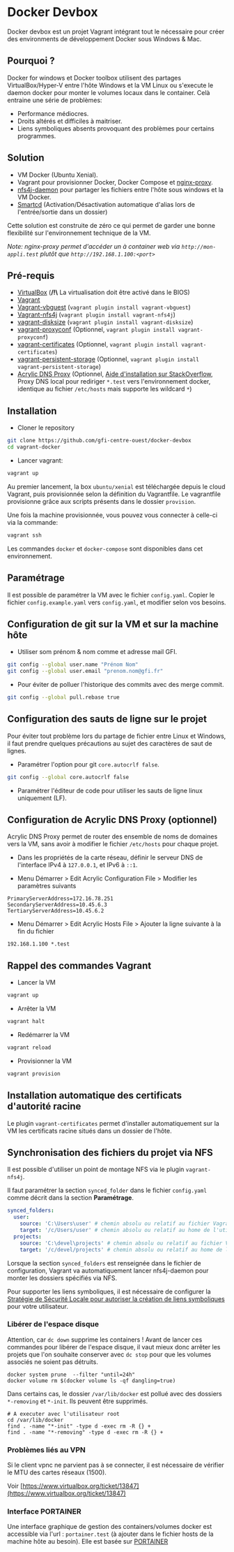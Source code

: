 # Docker Devbox

Docker devbox est un projet Vagrant intégrant tout le nécessaire pour créer des environments de développement Docker 
sous Windows & Mac.

## Pourquoi ?

Docker for windows et Docker toolbox utilisent des partages VirtualBox/Hyper-V entre l'hôte Windows et la VM Linux ou 
s'execute le daemon docker pour monter le volumes locaux dans le container. Celà entraine une série de problèmes:

- Performance médiocres.
- Droits altérés et difficiles à maitriser.
- Liens symboliques absents provoquant des problèmes pour certains programmes.

## Solution

- VM Docker (Ubuntu Xenial).
- Vagrant pour provisionner Docker, Docker Compose et [nginx-proxy](https://github.com/jwilder/nginx-proxy).
- [nfs4j-daemon](https://github.com/gfi-centre-ouest/nfs4j-daemon) pour partager les fichiers entre l'hôte sous windows et la VM Docker.
- [Smartcd](https://github.com/cxreg/smartcd) (Activation/Désactivation automatique d'alias lors de l'entrée/sortie dans un dossier)

Cette solution est construite de zéro ce qui permet de garder une bonne flexibilité sur l'environnement technique de la VM.

*Note: nginx-proxy permet d'accéder un à container web via `http://mon-appli.test` plutôt que `http://192.168.1.100:<port>`*

## Pré-requis
- [VirtualBox](https://www.virtualbox.org/) (**/!\\** La virtualisation doit être activé dans le BIOS)
- [Vagrant](https://www.vagrantup.com/)
- [Vagrant-vbguest](https://github.com/dotless-de/vagrant-vbguest) (`vagrant plugin install vagrant-vbguest`)
- [Vagrant-nfs4j](https://github.com/gfi-centre-ouest/vagrant-nfs4j) (`vagrant plugin install vagrant-nfs4j`)
- [vagrant-disksize](https://github.com/sprotheroe/vagrant-disksize) (`vagrant plugin install vagrant-disksize`)
- [vagrant-proxyconf](https://github.com/tmatilai/vagrant-proxyconf) (Optionnel, `vagrant plugin install vagrant-proxyconf`)
- [vagrant-certificates](https://github.com/gfi-centre-ouest/vagrant-certificates) (Optionnel, `vagrant plugin install vagrant-certificates`)
- [vagrant-persistent-storage](https://github.com/kusnier/vagrant-persistent-storage) (Optionnel, `vagrant plugin install vagrant-persistent-storage`)
- [Acrylic DNS Proxy](https://sourceforge.net/projects/acrylic) (Optionnel, [Aide d'installation sur StackOverflow](https://stackoverflow.com/questions/138162/wildcards-in-a-windows-hosts-file#answer-9695861), Proxy DNS local pour rediriger `*.test` vers 
l'environnement docker, identique au fichier `/etc/hosts` mais supporte les wildcard `*`)

## Installation

- Cloner le repository

```bash
git clone https://github.com/gfi-centre-ouest/docker-devbox
cd vagrant-docker
```

- Lancer vagrant:

```bash
vagrant up
```

Au premier lancement, la box `ubuntu/xenial` est téléchargée depuis le cloud Vagrant, puis provisionnée selon la 
définition du Vagrantfile. Le vagrantfile provisionne grâce aux scripts présents dans le dossier `provision`.

Une fois la machine provisionnée, vous pouvez vous connecter à celle-ci via la commande:

```bash
vagrant ssh
```

Les commandes `docker` et `docker-compose` sont disponibles dans cet environnement.

## Paramétrage

Il est possible de paramétrer la VM avec le fichier `config.yaml`. Copier le fichier `config.example.yaml` vers 
`config.yaml`, et modifier selon vos besoins.

## Configuration de git sur la VM et sur la machine hôte

* Utiliser som prénom & nom comme et adresse mail GFI.

```bash
git config --global user.name "Prénom Nom"
git config --global user.email "prenom.nom@gfi.fr"
```

* Pour éviter de polluer l'historique des commits avec des merge commit.

```bash
git config --global pull.rebase true
```

## Configuration des sauts de ligne sur le projet

Pour éviter tout problème lors du partage de fichier entre Linux et Windows, il faut prendre quelques précautions au 
sujet des caractères de saut de lignes.

- Paramétrer l'option pour git `core.autocrlf false`.

```bash
git config --global core.autocrlf false
```

- Paramétrer l'éditeur de code pour utiliser les sauts de ligne linux uniquement (LF).

## Configuration de Acrylic DNS Proxy (optionnel)

Acrylic DNS Proxy permet de router des ensemble de noms de domaines vers la VM, sans avoir à modifier le fichier 
`/etc/hosts` pour chaque projet.

- Dans les propriétés de la carte réseau, définir le serveur DNS de l'interface IPv4 à `127.0.0.1`, et IPv6 à `::1`.

- Menu Démarrer > Edit Acrylic Configuration File > Modifier les paramètres suivants

```
PrimaryServerAddress=172.16.78.251
SecondaryServerAddress=10.45.6.3
TertiaryServerAddress=10.45.6.2
```

- Menu Démarrer > Edit Acrylic Hosts File > Ajouter la ligne suivante à la fin du fichier

```
192.168.1.100 *.test
```

## Rappel des commandes Vagrant

- Lancer la VM

```bash
vagrant up
```

- Arrêter la VM
```bash
vagrant halt
```

- Redémarrer la VM
```bash
vagrant reload
```

- Provisionner la VM
```bash
vagrant provision
```

## Installation automatique des certificats d'autorité racine

Le plugin `vagrant-certificates` permet d'installer automatiquement sur la VM les certificats racine situés dans un 
dossier de l'hôte.

## Synchronisation des fichiers du projet via NFS

Il est possible d'utiliser un point de montage NFS via le plugin `vagrant-nfs4j`.

Il faut paramétrer la section `synced_folder` dans le fichier `config.yaml` comme décrit dans la section **Paramétrage**.

```yml
synced_folders:
  user:
    source: 'C:\Users\user' # chemin absolu ou relatif au fichier Vagrantfile
    target: '/c/Users/user' # chemin absolu ou relatif au home de l'utilisateur de la VM
  projects:
    source: 'C:\devel\projects' # chemin absolu ou relatif au fichier Vagrantfile
    target: '/c/devel/projects' # chemin absolu ou relatif au home de l'utilisateur de la VM
```

Lorsque la section `synced_folders` est renseignée dans le fichier de configuration, Vagrant va automatiquement 
lancer nfs4j-daemon pour monter les dossiers spécifiés via NFS.

Pour supporter les liens symboliques, il est nécessaire de configurer la [Stratégie de Sécurité Locale pour autoriser la création de liens symboliques](https://github.com/gfi-centre-ouest/nfs4j-daemon#symbolic-links-support-on-windows) 
pour votre utilisateur.

### Libérer de l'espace disque

Attention, car `dc down` supprime les containers ! Avant de lancer ces commandes pour libérer de l'espace disque,
il vaut mieux donc arrêter les projets que l'on souhaite conserver avec `dc stop` pour que les volumes associés
ne soient pas détruits.

 ```
 docker system prune  --filter "until=24h"
 docker volume rm $(docker volume ls -qf dangling=true)
 ```

 Dans certains cas, le dossier `/var/lib/docker` est pollué avec des dossiers `*-removing` et `*-init`. Ils peuvent être supprimés.

 ```
 # A executer avec l'utilisateur root
 cd /var/lib/docker
 find . -name "*-init" -type d -exec rm -R {} +
 find . -name "*-removing" -type d -exec rm -R {} +
 ``` 

### Problèmes liés au VPN

Si le client vpnc ne parvient pas à se connecter, il est nécessaire de vérifier le MTU des cartes réseaux (1500).

Voir [https://www.virtualbox.org/ticket/13847](https://www.virtualbox.org/ticket/13847)

### Interface PORTAINER

Une interface graphique de gestion des containers/volumes docker est accessible via l'url : `portainer.test` (à ajouter dans le fichier hosts de la machine hôte au besoin).
Elle est basée sur [PORTAINER](https://portainer.readthedocs.io/en/stable/index.html) 